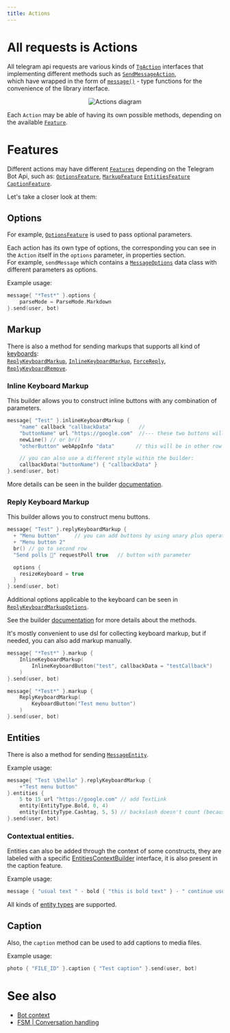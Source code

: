 ```yaml
---
title: Actions
---
```


# All requests is Actions
All telegram api requests are various kinds of [`TgAction`](https://vendelieu.github.io/telegram-bot/telegram-bot/eu.vendeli.tgbot.interfaces.action/-tg-action/index.html) interfaces that implementing different methods such as [`SendMessageAction`](https://vendelieu.github.io/telegram-bot/telegram-bot/eu.vendeli.tgbot.api.message/-send-message-action/index.html), \
which have wrapped in the form of [`message()`](https://vendelieu.github.io/telegram-bot/telegram-bot/eu.vendeli.tgbot.api.message/message.html) - type functions for the convenience of the library interface.

<p align="center">
    <img src="https://github.com/vendelieu/telegram-bot/assets/3987067/2d097d60-1907-4ca1-8ad3-3ee8d223f8eb" alt="Actions diagram" />
</p>

Each `Action` may be able of having its own possible methods, depending on the available [`Feature`](https://vendelieu.github.io/telegram-bot/telegram-bot/eu.vendeli.tgbot.interfaces.features/-feature/index.html).

# Features

Different actions may have different [`Features`](https://vendelieu.github.io/telegram-bot/telegram-bot/eu.vendeli.tgbot.interfaces.features/-feature/index.html) depending on the Telegram Bot Api, such as:
[`OptionsFeature`](https://vendelieu.github.io/telegram-bot/telegram-bot/eu.vendeli.tgbot.interfaces.features/-options-feature/index.html),
[`MarkupFeature`](https://vendelieu.github.io/telegram-bot/telegram-bot/eu.vendeli.tgbot.interfaces.features/-markup-feature/index.html)
[`EntitiesFeature`](https://vendelieu.github.io/telegram-bot/telegram-bot/eu.vendeli.tgbot.interfaces.features/-entities-feature/index.html)
[`CaptionFeature`](https://vendelieu.github.io/telegram-bot/telegram-bot/eu.vendeli.tgbot.interfaces.features/-caption-feature/index.html).

Let's take a closer look at them:

## Options
For example, [`OptionsFeature`](https://vendelieu.github.io/telegram-bot/telegram-bot/eu.vendeli.tgbot.interfaces.features/-options-feature/index.html) is used to pass optional parameters.

Each action has its own type of options, the corresponding you can see in the `Action` itself in the `options` parameter, in properties section. \
For example, `sendMessage` which contains a [`MessageOptions`](https://vendelieu.github.io/telegram-bot/telegram-bot/eu.vendeli.tgbot.types.internal.options/-message-options/index.html) data class with different parameters as options.

Example usage:

```kotlin
message{ "*Test*" }.options {
    parseMode = ParseMode.Markdown
}.send(user, bot)
```
## Markup

There is also a method for sending markups that supports all kind of [keyboards](https://vendelieu.github.io/telegram-bot/telegram-bot/eu.vendeli.tgbot.interfaces.marker/-keyboard/index.html): \
[`ReplyKeyboardMarkup`](https://vendelieu.github.io/telegram-bot/telegram-bot/eu.vendeli.tgbot.types.keyboard/-reply-keyboard-markup/index.html), [`InlineKeyboardMarkup`](https://vendelieu.github.io/telegram-bot/telegram-bot/eu.vendeli.tgbot.types.keyboard/-inline-keyboard-markup/index.html), [`ForceReply`](https://vendelieu.github.io/telegram-bot/telegram-bot/eu.vendeli.tgbot.types.keyboard/-force-reply/index.html), [`ReplyKeyboardRemove`](https://vendelieu.github.io/telegram-bot/telegram-bot/eu.vendeli.tgbot.types.keyboard/-reply-keyboard-remove/index.html).

### Inline Keyboard Markup

This builder allows you to construct inline buttons with any combination of parameters.

```kotlin
message{ "Test" }.inlineKeyboardMarkup {
    "name" callback "callbackData"         //
    "buttonName" url "https://google.com"  //--- these two buttons will be in the same row.
    newLine() // or br()
    "otherButton" webAppInfo "data"       // this will be in other row

    // you can also use a different style within the builder:
    callbackData("buttonName") { "callbackData" }
}.send(user, bot)

```

More details can be seen in the builder [documentation](https://vendelieu.github.io/telegram-bot/telegram-bot/eu.vendeli.tgbot.utils.builders/-inline-keyboard-markup-builder/index.html).

### Reply Keyboard Markup

This builder allows you to construct menu buttons.

```kotlin
message{ "Test" }.replyKeyboardMarkup {
  + "Menu button"     // you can add buttons by using unary plus operator
  + "Menu button 2"
  br() // go to second row
  "Send polls 👀" requestPoll true   // button with parameter

  options {
    resizeKeyboard = true
  }
}.send(user, bot)
```

Additional options applicable to the keyboard can be seen in [`ReplyKeyboardMarkupOptions`](https://vendelieu.github.io/telegram-bot/telegram-bot/eu.vendeli.tgbot.types.internal.options/-reply-keyboard-markup-options/index.html).

See the builder [documentation](https://vendelieu.github.io/telegram-bot/-telegram%20-bot/eu.vendeli.tgbot.utils.builders/-reply-keyboard-markup-builder/index.html) for more details about the methods.

It's mostly convenient to use dsl for collecting keyboard markup, but if needed, you can also add markup manually.

```kotlin
message{ "*Test*" }.markup {
    InlineKeyboardMarkup(
        InlineKeyboardButton("test", callbackData = "testCallback")
    )
}.send(user, bot)

```

```kotlin
message{ "*Test*" }.markup {
    ReplyKeyboardMarkup(
        KeyboardButton("Test menu button")
    )
}.send(user, bot)
```

## Entities
There is also a method for sending [`MessageEntity`](https://vendelieu.github.io/telegram-bot/telegram-bot/eu.vendeli.tgbot.types.msg/-message-entity/index.html).

Example usage:

```kotlin
message{ "Test \$hello" }.replyKeyboardMarkup {
    +"Test menu button"
}.entities {
    5 to 15 url "https://google.com" // add TextLink
    entity(EntityType.Bold, 0, 4)
    entity(EntityType.Cashtag, 5, 5) // backslash doesn't count (because it's used for compiler)
}.send(user, bot)
```

### Contextual entities.

Entities can also be added through the context of some constructs, they are labeled with a specific [EntitiesContextBuilder](https://vendelieu.github.io/telegram-bot/telegram-bot/eu.vendeli.tgbot.utils.builders/-entities-ctx-builder/index.html) interface, it is also present in the caption feature.

Example usage:

```kotlin
message { "usual text " - bold { "this is bold text" } - " continue usual" }.send(user, bot)
```

All kinds of [entity types](https://vendelieu.github.io/telegram-bot/telegram-bot/eu.vendeli.tgbot.types.msg/-entity-type/index.html) are supported.

## Caption
Also, the `caption` method can be used to add captions to media files.

Example usage:

```kotlin
photo { "FILE_ID" }.caption { "Test caption" }.send(user, bot)
```


# See also

* [Bot context](/Bot-Context)
* [FSM | Conversation handling](/FSM-and-Conversation-handling)
